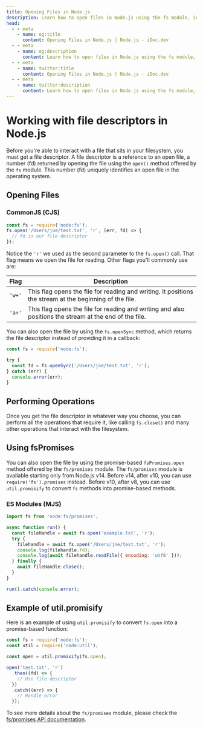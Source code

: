 ```yaml
---
title: Opening Files in Node.js
description: Learn how to open files in Node.js using the fs module, including synchronous and asynchronous methods, and promise-based approaches.
head:
  - - meta
    - name: og:title
      content: Opening Files in Node.js | Node.js - iDoc.dev
  - - meta
    - name: og:description
      content: Learn how to open files in Node.js using the fs module, including synchronous and asynchronous methods, and promise-based approaches.
  - - meta
    - name: twitter:title
      content: Opening Files in Node.js | Node.js - iDoc.dev
  - - meta
    - name: twitter:description
      content: Learn how to open files in Node.js using the fs module, including synchronous and asynchronous methods, and promise-based approaches.
---
```



# Working with file descriptors in Node.js

Before you're able to interact with a file that sits in your filesystem, you must get a file descriptor. A file descriptor is a reference to an open file, a number (fd) returned by opening the file using the `open()` method offered by the `fs` module. This number (fd) uniquely identifies an open file in the operating system.

## Opening Files

### CommonJS (CJS)

```javascript
const fs = require('node:fs');
fs.open('/Users/joe/test.txt', 'r', (err, fd) => {
  // fd is our file descriptor
});
```

Notice the `'r'` we used as the second parameter to the `fs.open()` call. That flag means we open the file for reading. Other flags you'll commonly use are:

| Flag | Description                                           |
|------|-------------------------------------------------------|
| `'w+'`| This flag opens the file for reading and writing. It positions the stream at the beginning of the file. |
| `'a+'`| This flag opens the file for reading and writing and also positions the stream at the end of the file. |

You can also open the file by using the `fs.openSync` method, which returns the file descriptor instead of providing it in a callback:

```javascript
const fs = require('node:fs');

try {
  const fd = fs.openSync('/Users/joe/test.txt', 'r');
} catch (err) {
  console.error(err);
}
```

## Performing Operations

Once you get the file descriptor in whatever way you choose, you can perform all the operations that require it, like calling `fs.close()` and many other operations that interact with the filesystem.

## Using fsPromises

You can also open the file by using the promise-based `fsPromises.open` method offered by the `fs/promises` module. The `fs/promises` module is available starting only from Node.js v14. Before v14, after v10, you can use `require('fs').promises` instead. Before v10, after v8, you can use `util.promisify` to convert `fs` methods into promise-based methods.

### ES Modules (MJS)

```javascript
import fs from 'node:fs/promises';

async function run() {
  const fileHandle = await fs.open('example.txt', 'r');
  try {
    filehandle = await fs.open('/Users/joe/test.txt', 'r');
    console.log(filehandle.fd);
    console.log(await filehandle.readFile({ encoding: 'utf8' }));
  } finally {
    await fileHandle.close();
  }
}

run().catch(console.error);
```

## Example of util.promisify

Here is an example of using `util.promisify` to convert `fs.open` into a promise-based function:

```javascript
const fs = require('node:fs');
const util = require('node:util');

const open = util.promisify(fs.open);

open('test.txt', 'r')
  .then((fd) => {
    // Use file descriptor
  })
  .catch((err) => {
    // Handle error
  });
```

To see more details about the `fs/promises` module, please check the [fs/promises API documentation](/nodejs/api/fs#promises).
